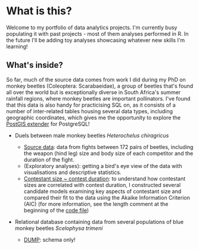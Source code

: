 # What is this?
Welcome to my portfolio of data analytics projects. I'm currently busy populating it with past projects - most of them analyses performed in R. In the future I'll be adding toy analyses showcasing whatever new skills I'm learning!

## What's inside?
So far, much of the source data comes from work I did during my PhD on monkey beetles (Coleoptera: Scarabaeidae), a group of beetles that's found all over the world but is exceptionally diverse in South Africa's summer rainfall regions, where monkey beetles are important pollinators. I've found that this data is also handy for practicising SQL on, as it consists of a number of inter-related tables housing several data types, including geographic coordinates, which gives me the opportunity to explore the [PostGIS extender](www.postgis.net) for PostgreSQL!

-  Duels between male monkey beetles _Heterochelus chiragricus_
    - [Source data](https://github.com/ariellanr/DataAnalystPortfolio/blob/main/beetle_fights_chiragricus.csv): data from fights between 172 pairs of beetles, including the weapon (hind leg) size and body size of each competitor and the duration of the fight.
    - (Exploratory analyses): getting a bird's eye view of the data with visualisations and descriptive statistics.
    - [Contestant size ~ contest duration](https://github.com/ariellanr/DataAnalystPortfolio/blob/main/generalized_linear_models.R): to understand how contestant sizes are correlated with contest duration, I constructed several candidate models examining key aspects of contestant size and compared their fit to the data using the Akaike Information Criterion (AIC) (for more information, see the length comment at the beginning of the [code file](https://github.com/ariellanr/DataAnalystPortfolio/blob/main/generalized_linear_models.R))

- Relational database containing data from several populations of blue monkey beetles _Scelophysa trimeni_
    - [DUMP](): schema only!




